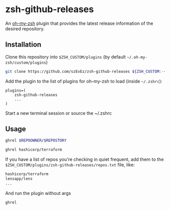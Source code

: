 # zsh-github-releases

An [oh-my-zsh](https://ohmyz.sh) plugin that provides the latest release information of the desired repository.

## Installation

Clone this repository into `$ZSH_CUSTOM/plugins` (by default `~/.oh-my-zsh/custom/plugins`)

```bash
git clone https://github.com/szEvEz/zsh-github-releases ${ZSH_CUSTOM:-~/.oh-my-zsh/custom}/plugins/zsh-github-releases
```

Add the plugin to the list of plugins for oh-my-zsh to load (inside `~/.zshrc`):

```zshrc
plugins=(
    zsh-github-releases
    ...
)
```

Start a new terminal session or source the ~/.zshrc

## Usage

```bash
ghrel $REPOOWNER/$REPOSTORY

ghrel hashicorp/terraform
```

If you have a list of repos you're checking in quiet frequent, add them to the `$ZSH_CUSTOM/plugins/zsh-github-releases/repos.txt` file, like:

```txt
hashicorp/terraform
lensapp/lens
...
```

And run the plugin without args

```bash
ghrel
```
